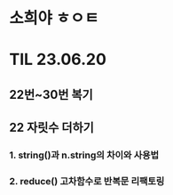 # 소희야 ㅎㅇㅌ

# TIL 23.06.20 
## 22번~30번 복기

## 22 자릿수 더하기
### 1. string()과 n.string의 차이와 사용법

### 2. reduce() 고차함수로 반복문 리팩토링 
